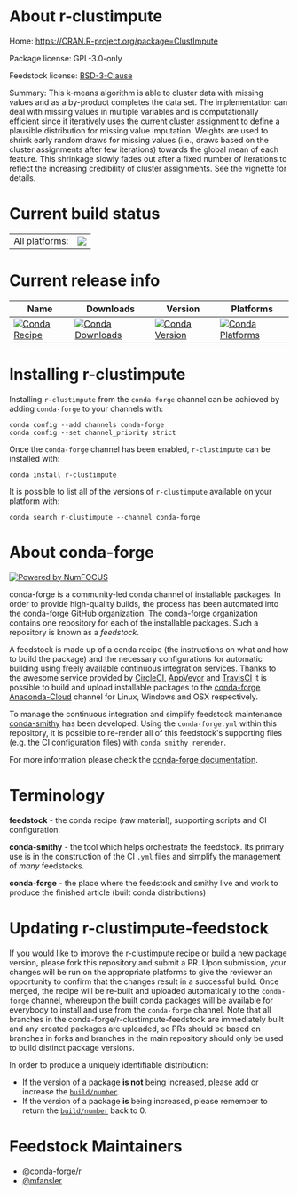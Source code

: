 About r-clustimpute
===================

Home: https://CRAN.R-project.org/package=ClustImpute

Package license: GPL-3.0-only

Feedstock license: [BSD-3-Clause](https://github.com/conda-forge/r-clustimpute-feedstock/blob/master/LICENSE.txt)

Summary: This k-means algorithm is able to cluster data with missing values and as a by-product completes the data set. The implementation can deal with missing values in multiple variables and is computationally efficient since it iteratively uses the current cluster assignment to define a plausible distribution for missing value imputation. Weights are used to shrink early random draws for missing values (i.e., draws based on the cluster assignments after few iterations) towards the global mean of each feature. This shrinkage slowly fades out after a fixed number of iterations to reflect the increasing credibility of cluster assignments. See the vignette for details.

Current build status
====================


<table><tr><td>All platforms:</td>
    <td>
      <a href="https://dev.azure.com/conda-forge/feedstock-builds/_build/latest?definitionId=11379&branchName=master">
        <img src="https://dev.azure.com/conda-forge/feedstock-builds/_apis/build/status/r-clustimpute-feedstock?branchName=master">
      </a>
    </td>
  </tr>
</table>

Current release info
====================

| Name | Downloads | Version | Platforms |
| --- | --- | --- | --- |
| [![Conda Recipe](https://img.shields.io/badge/recipe-r--clustimpute-green.svg)](https://anaconda.org/conda-forge/r-clustimpute) | [![Conda Downloads](https://img.shields.io/conda/dn/conda-forge/r-clustimpute.svg)](https://anaconda.org/conda-forge/r-clustimpute) | [![Conda Version](https://img.shields.io/conda/vn/conda-forge/r-clustimpute.svg)](https://anaconda.org/conda-forge/r-clustimpute) | [![Conda Platforms](https://img.shields.io/conda/pn/conda-forge/r-clustimpute.svg)](https://anaconda.org/conda-forge/r-clustimpute) |

Installing r-clustimpute
========================

Installing `r-clustimpute` from the `conda-forge` channel can be achieved by adding `conda-forge` to your channels with:

```
conda config --add channels conda-forge
conda config --set channel_priority strict
```

Once the `conda-forge` channel has been enabled, `r-clustimpute` can be installed with:

```
conda install r-clustimpute
```

It is possible to list all of the versions of `r-clustimpute` available on your platform with:

```
conda search r-clustimpute --channel conda-forge
```


About conda-forge
=================

[![Powered by NumFOCUS](https://img.shields.io/badge/powered%20by-NumFOCUS-orange.svg?style=flat&colorA=E1523D&colorB=007D8A)](http://numfocus.org)

conda-forge is a community-led conda channel of installable packages.
In order to provide high-quality builds, the process has been automated into the
conda-forge GitHub organization. The conda-forge organization contains one repository
for each of the installable packages. Such a repository is known as a *feedstock*.

A feedstock is made up of a conda recipe (the instructions on what and how to build
the package) and the necessary configurations for automatic building using freely
available continuous integration services. Thanks to the awesome service provided by
[CircleCI](https://circleci.com/), [AppVeyor](https://www.appveyor.com/)
and [TravisCI](https://travis-ci.com/) it is possible to build and upload installable
packages to the [conda-forge](https://anaconda.org/conda-forge)
[Anaconda-Cloud](https://anaconda.org/) channel for Linux, Windows and OSX respectively.

To manage the continuous integration and simplify feedstock maintenance
[conda-smithy](https://github.com/conda-forge/conda-smithy) has been developed.
Using the ``conda-forge.yml`` within this repository, it is possible to re-render all of
this feedstock's supporting files (e.g. the CI configuration files) with ``conda smithy rerender``.

For more information please check the [conda-forge documentation](https://conda-forge.org/docs/).

Terminology
===========

**feedstock** - the conda recipe (raw material), supporting scripts and CI configuration.

**conda-smithy** - the tool which helps orchestrate the feedstock.
                   Its primary use is in the construction of the CI ``.yml`` files
                   and simplify the management of *many* feedstocks.

**conda-forge** - the place where the feedstock and smithy live and work to
                  produce the finished article (built conda distributions)


Updating r-clustimpute-feedstock
================================

If you would like to improve the r-clustimpute recipe or build a new
package version, please fork this repository and submit a PR. Upon submission,
your changes will be run on the appropriate platforms to give the reviewer an
opportunity to confirm that the changes result in a successful build. Once
merged, the recipe will be re-built and uploaded automatically to the
`conda-forge` channel, whereupon the built conda packages will be available for
everybody to install and use from the `conda-forge` channel.
Note that all branches in the conda-forge/r-clustimpute-feedstock are
immediately built and any created packages are uploaded, so PRs should be based
on branches in forks and branches in the main repository should only be used to
build distinct package versions.

In order to produce a uniquely identifiable distribution:
 * If the version of a package **is not** being increased, please add or increase
   the [``build/number``](https://docs.conda.io/projects/conda-build/en/latest/resources/define-metadata.html#build-number-and-string).
 * If the version of a package **is** being increased, please remember to return
   the [``build/number``](https://docs.conda.io/projects/conda-build/en/latest/resources/define-metadata.html#build-number-and-string)
   back to 0.

Feedstock Maintainers
=====================

* [@conda-forge/r](https://github.com/conda-forge/r/)
* [@mfansler](https://github.com/mfansler/)

